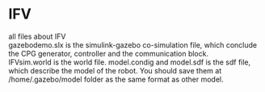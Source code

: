 # IFV
all files about IFV  
gazebodemo.slx is the simulink-gazebo co-simulation file, which conclude the CPG generator, controller and the communication block.  
IFVsim.world is the world file. 
model.condig and model.sdf is the sdf file, which describe the model of the robot. You should save them at /home/.gazebo/model folder as the same format as other model.

